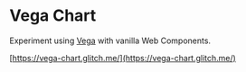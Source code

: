 Vega Chart
==========

Experiment using [Vega](https://vega.github.io/vega/) with vanilla Web Components. 

[https://vega-chart.glitch.me/](https://vega-chart.glitch.me/)